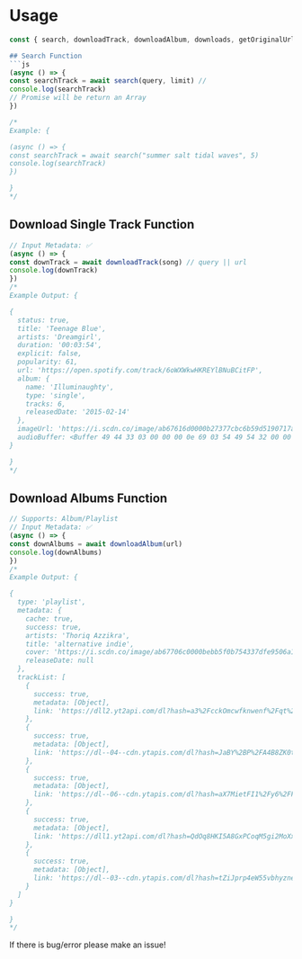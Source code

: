 # Usage
```js
const { search, downloadTrack, downloadAlbum, downloads, getOriginalUrl } = require("@nechlophomeriaa/spotifydl")`

## Search Function
```js
(async () => {
const searchTrack = await search(query, limit) //
console.log(searchTrack)
// Promise will be return an Array
})

/*
Example: {

(async () => {
const searchTrack = await search("summer salt tidal waves", 5)
console.log(searchTrack)
})

}
*/
```

## Download Single Track Function
```js
// Input Metadata: ✅
(async () => {
const downTrack = await downloadTrack(song) // query || url
console.log(downTrack)
})
/*
Example Output: {

{
  status: true,
  title: 'Teenage Blue',
  artists: 'Dreamgirl',
  duration: '00:03:54',
  explicit: false,
  popularity: 61,
  url: 'https://open.spotify.com/track/6oWXWkwHKREYlBNuBCitFP',
  album: {
    name: 'Illuminaughty',
    type: 'single',
    tracks: 6,
    releasedDate: '2015-02-14'
  },
  imageUrl: 'https://i.scdn.co/image/ab67616d0000b27377cbc6b59d5190717afa04aa',
  audioBuffer: <Buffer 49 44 33 03 00 00 00 0e 69 03 54 49 54 32 00 00 00 1b 00 00 01 ff fe 54 00 65 00 65 00 6e 00 61 00 67 00 65 00 20 00 42 00 6c 00 75 00 65 00 54 50 45 ... 9644059 more bytes>
}

}
*/
```

## Download Albums Function
```js
// Supports: Album/Playlist
// Input Metadata: ✅
(async () => {
const downAlbums = await downloadAlbum(url)
console.log(downAlbums)
})
/*
Example Output: {

{
  type: 'playlist',
  metadata: {
    cache: true,
    success: true,
    artists: 'Thoriq Azzikra',
    title: 'alternative indie',
    cover: 'https://i.scdn.co/image/ab67706c0000bebb5f0b754337dfe9506a18401c',
    releaseDate: null
  },
  trackList: [
    {
      success: true,
      metadata: [Object],
      link: 'https://dll2.yt2api.com/dl?hash=a3%2FcckOmcwfknwenf%2Fqt%2By%2BtN405OR2FLtUUiZ%2FWVpqUXFdCSAm61EJuUiVl9urm8HTrORoLlrjXnxmDOYgs7k13OxKunm%2BhcSP7SY%2BCN2ChZVI7Xc3XRUrj%2FNgsz6cVe6Nc2tR7qlHXYjL%2F0zFDwIbKjrZv3VdllcLdGjzsa6iJqBuKh%2FuL8CCfC1BNrRwYITXq9BMET9U02dL%2Fsa%2B%2F7A%3D%3D'
    },
    {
      success: true,
      metadata: [Object],
      link: 'https://dl--04--cdn.ytapis.com/dl?hash=JaBY%2BP%2FA4B8ZK0t%2B64ciKQ9eStFzQneyXchmqat5c5REDukuzT34x12peIS4lw5lVd0as6E52rd0HnaNOfKInrDh1mKhIbtP07Z5FNdTIg34VPF%2FsrVlsxIDYEJDJjRdhgAd84MKD85bMtIR94P74rqPus7%2FyvbHEs4eegph7ELk9hjzbuB8GCsys4drrSgo'
    },
    {
      success: true,
      metadata: [Object],
      link: 'https://dl--06--cdn.ytapis.com/dl?hash=aX7MietFI1%2Fy6%2FFmrdGDfsyYRV2EagEdRfCAHOaAFpGC0GlPXFDwJXICepk1EcF51Qd9DXfjsHFecjjHL%2FcPbNoYg%2BWwUbI%2BbNsCHF%2Fy0RFgPBImnxJj63ZH%2FxgJrIkrHgS1SG%2FIZhmlHbvwW9%2BEWNMS5xE%2BzEc4bmMXAoElJ7Ca0FuBWY2LZRII4js05w717Vhrzx9CMOThEWx%2B0%2FZI5GAlRDgsiVyKWsCuwFTzIDM%3D'
    },
    {
      success: true,
      metadata: [Object],
      link: 'https://dll1.yt2api.com/dl?hash=QdOq8HKI5A8GxPCoqM5gi2MoXx8XIQVraiR8B6JQMvPm%2FPo%2FgXomXX3fAk3fWWdO79JNUY16szGThkchWf6ijOnkmJ9TKN0dLooBp8%2FMpzHg1UFNa5LyIMGOrHzCR9RExnGiH%2FidE1CsAqW2ZibDMwLvUMC060B1yPeJeWkpsSj3yQCdCQbfiLOjyuWHk1qK6r3V6nYikE8IUWgMjcYzzg%3D%3D'
    },
    {
      success: true,
      metadata: [Object],
      link: 'https://dl--03--cdn.ytapis.com/dl?hash=tZiJprp4eW55vbhyznedtd5mx4iyDOe7Qqpq4kQZp%2BGP6fJifIHKa9stqSYv7z9Pe2x6XlaER6wm8CTz594Zf0Bpr6e7vPKgzKhiaDK2pgTG9NaE18A%2Fd31R6uN9pVfhzFC4vPEqfflwLqO5koj9CFWazqDXv%2FMNpw9%2FOGnWQx02JmqWOtMo6lcVIKNI7Hcr'
    }
  ]
}

}
*/
```

If there is bug/error please make an issue!


